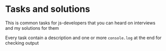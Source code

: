 # Tasks and solutions 
This is common tasks for js-developers that you can heard on interviews and my solutions for them

Every task contain a description and one or more `console.log` at the end for checking output